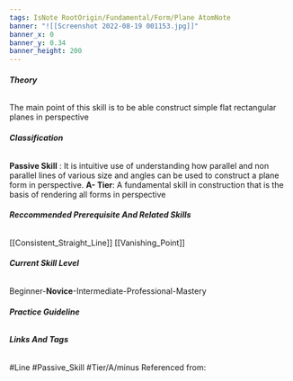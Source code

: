 ```yaml
---
tags: IsNote RootOrigin/Fundamental/Form/Plane AtomNote
banner: "![[Screenshot 2022-08-19 001153.jpg]]"
banner_x: 0
banner_y: 0.34
banner_height: 200
---
```


###### **_Theory_**
The main point of this skill is to be able construct simple flat rectangular planes in perspective

###### **_Classification_**
**Passive Skill** : It is intuitive use of understanding how parallel and non parallel lines of various size and angles can be used to construct a plane form in perspective.
**A- Tier**: A fundamental skill in construction that is the basis of rendering all forms in perspective

###### **_Reccommended Prerequisite And Related Skills_**
[[Consistent_Straight_Line]]
[[Vanishing_Point]]

###### **_Current Skill Level_**
Beginner-**Novice**-Intermediate-Professional-Mastery

###### **_Practice Guideline_**

###### **_Links And Tags_**
#Line #Passive_Skill #Tier/A/minus
Referenced from: 